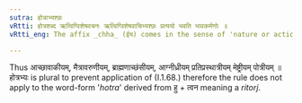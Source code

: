 ```yaml
---
sutra: होत्राभ्यश्छः
vRtti: होत्रशब्द ऋत्विग्विशेषवचनः ऋत्विग्विशेषवाचिभ्यश्छः प्रत्ययो भवति भावकर्मणोः ॥
vRtti_eng: The affix _chha_ (ईय) comes in the sense of 'nature or action thereof', after words expressing _Hotra_ priests.

---
```

Thus आच्छावाकीयम्, मैत्रावरुणीयम्, ब्राह्मणाच्छंसीयम्, आग्नीध्रीयम् प्रतिप्रस्थात्रीयम् मेष्ट्रीयम् पोत्रीयम् ॥ होत्रभ्यः is plural to prevent application of (I.1.68.) therefore the rule does not apply to the word-form '_hotra_' derived from हु + त्वन meaning a _ritorj_.